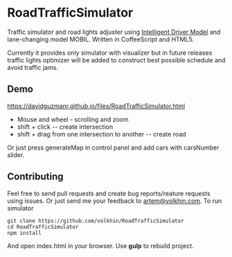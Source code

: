 # RoadTrafficSimulator

Traffic simulator and road lights adjuster using
[Intelligent Driver Model](https://en.wikipedia.org/wiki/Intelligent_driver_model)
and lane-changing model MOBIL. Written in CoffeeScript and HTML5.

Currently it provides only simulator with visualizer but in future releases
traffic lights optimizer will be added to construct best possible schedule and
avoid traffic jams.

## Demo
https://davidguzmanr.github.io/files/RoadTrafficSimulator.html

- Mouse and wheel - scrolling and zoom
- shift + click -- create intersection
- shift + drag from one intersection to another -- create road

Or just press generateMap in control panel and add cars with carsNumber slider.

## Contributing
Feel free to send pull requests and create bug reports/reature requests using
issues. Or just send me your feedback to artem@volkhin.com.
To run simulator

    git clone https://github.com/volkhin/RoadTrafficSimulator
    cd RoadTrafficSimulator
    npm install

And open index.html in your browser. Use **gulp** to rebuild project. 